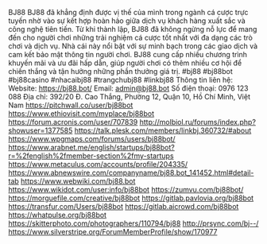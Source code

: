 BJ88
BJ88 đã khẳng định được vị thế của mình trong ngành cá cược trực tuyến nhờ vào sự kết hợp hoàn hảo giữa dịch vụ khách hàng xuất sắc và công nghệ tiên tiến. Từ khi thành lập, BJ88 đã không ngừng nỗ lực để mang đến cho người chơi những trải nghiệm cá cược tốt nhất với đa dạng các trò chơi và dịch vụ. Nhà cái này nổi bật với sự minh bạch trong các giao dịch và cam kết bảo mật thông tin người chơi. BJ88 cung cấp nhiều chương trình khuyến mãi và ưu đãi hấp dẫn, giúp người chơi có thêm nhiều cơ hội để chiến thắng và tận hưởng những phần thưởng giá trị.
#bj88 #bj88bot #bj88casino #nhacaibj88 #trangchubj88 #linkbj88
Thông tin liên hệ:
Website: https://bj88.bot/
Email: admin@bj88.bot
Số điện thoại: 0976 123 088
Địa chỉ: 392/20 Đ. Cao Thắng, Phường 12, Quận 10, Hồ Chí Minh, Việt Nam
https://pitchwall.co/user/bj88bot
https://www.ethiovisit.com/myplace/bj88bot
https://forum.acronis.com/user/707839
http://molbiol.ru/forums/index.php?showuser=1377585
https://talk.plesk.com/members/linkbj.360732/#about
https://www.wpgmaps.com/forums/users/bj88bot/
https://www.arabnet.me/english/startups/bj88bot?r=%2fenglish%2fmember-section%2fmy-startups
https://www.metaculus.com/accounts/profile/204335/
https://www.abnewswire.com/companyname/bj88.bot_141452.html#detail-tab
https://www.webwiki.com/bj88.bot
https://www.wikidot.com/user:info/bj88bot
https://zumvu.com/bj88bot/
https://morguefile.com/creative/bj88bot
https://gitlab.pavlovia.org/bj88bot
https://transfur.com/Users/bj88bot
https://gitlab.aicrowd.com/bj88bot
https://whatpulse.org/bj88bot
https://skitterphoto.com/photographers/110794/bj88
http://prsync.com/bj--/
https://www.silverstripe.org/ForumMemberProfile/show/170977